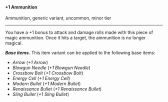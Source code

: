 #### +1 Ammunition

Ammunition, generic variant, uncommon, minor tier

---

You have a +1 bonus to attack and damage rolls made with this piece of magic ammunition. Once it hits a target, the ammunition is no longer magical.

***Base items.*** This item variant can be applied to the following base items:

- *Arrow* (*+1 Arrow*)
- *Blowgun Needle* (*+1 Blowgun Needle*)
- *Crossbow Bolt* (*+1 Crossbow Bolt*)
- *Energy Cell* (*+1 Energy Cell*)
- *Modern Bullet* (*+1 Modern Bullet*)
- *Renaissance Bullet* (*+1 Renaissance Bullet*)
- *Sling Bullet* (*+1 Sling Bullet*)